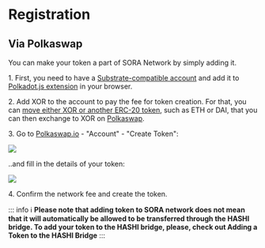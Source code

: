 # Registration

## Via Polkaswap

You can make your token a part of SORA Network by simply adding it.

1\. First, you need to have a [Substrate-compatible account](https://wiki.polkadot.network/docs/en/learn-accounts) and add it to [Polkadot.js extension](https://polkadot.js.org/extension/) in your browser.

2\. Add XOR to the account to pay the fee for token creation. For that, you can [move either XOR or another ERC-20 token](https://wiki.sora.org/guides/how-to-transfer-from-ethereum-mainnet-to-sora-v2-hashi-bridge), such as ETH or DAI, that you can then exchange to XOR on [Polkaswap](https://polkaswap.io/#/swap).

3\. Go to [Polkaswap.io](https://polkaswap.io/) - "Account" - "Create Token":

![](</.gitbook/assets/Screenshotfrom2021-05-1402-06-52.png>)

..and fill in the details of your token:

![](</.gitbook/assets/Screenshotfrom2021-05-1402-15-37.png>)

4\. Confirm the network fee and create the token.

::: info ℹ
**Please note that adding token to SORA network does not mean that it
will automatically be allowed to be transferred through the HASHI
bridge. To add your token to the HASHI bridge, please, check out
Adding a Token to the HASHI Bridge**
:::

